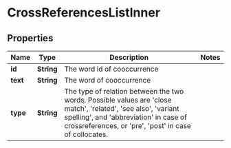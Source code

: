 
# CrossReferencesListInner

## Properties
Name | Type | Description | Notes
------------ | ------------- | ------------- | -------------
**id** | **String** | The word id of cooccurrence | 
**text** | **String** | The word of cooccurrence | 
**type** | **String** | The type of relation between the two words. Possible values are &#39;close match&#39;, &#39;related&#39;, &#39;see also&#39;, &#39;variant spelling&#39;, and &#39;abbreviation&#39; in case of crossreferences, or &#39;pre&#39;, &#39;post&#39; in case of collocates. | 



